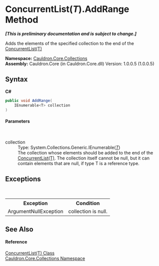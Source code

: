 # ConcurrentList(*T*).AddRange Method 
 _**\[This is preliminary documentation and is subject to change.\]**_

Adds the elements of the specified collection to the end of the <a href="T_Cauldron_Core_Collections_ConcurrentList_1">ConcurrentList(T)</a>

**Namespace:**&nbsp;<a href="N_Cauldron_Core_Collections">Cauldron.Core.Collections</a><br />**Assembly:**&nbsp;Cauldron.Core (in Cauldron.Core.dll) Version: 1.0.0.5 (1.0.0.5)

## Syntax

**C#**<br />
``` C#
public void AddRange(
	IEnumerable<T> collection
)
```


#### Parameters
&nbsp;<dl><dt>collection</dt><dd>Type: System.Collections.Generic.IEnumerable(<a href="T_Cauldron_Core_Collections_ConcurrentList_1">*T*</a>)<br />The collection whose elements should be added to the end of the <a href="T_Cauldron_Core_Collections_ConcurrentList_1">ConcurrentList(T)</a>. The collection itself cannot be null, but it can contain elements that are null, if type T is a reference type.</dd></dl>

## Exceptions
&nbsp;<table><tr><th>Exception</th><th>Condition</th></tr><tr><td>ArgumentNullException</td><td>collection is null.</td></tr></table>

## See Also


#### Reference
<a href="T_Cauldron_Core_Collections_ConcurrentList_1">ConcurrentList(T) Class</a><br /><a href="N_Cauldron_Core_Collections">Cauldron.Core.Collections Namespace</a><br />